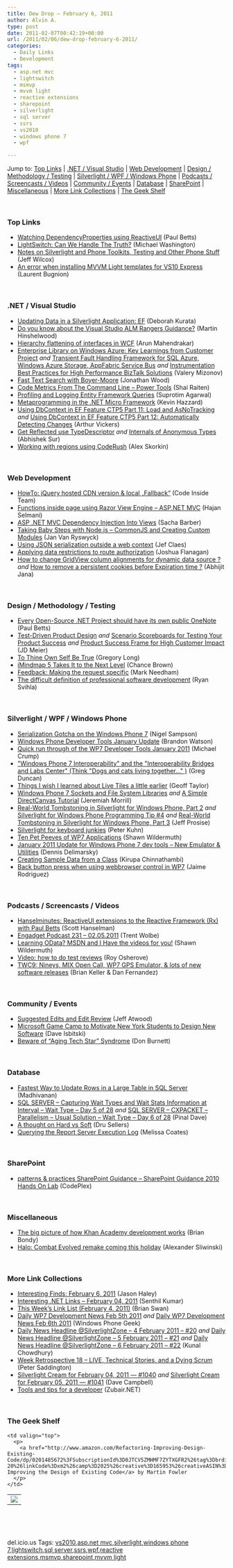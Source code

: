```yaml
---
title: Dew Drop – February 6, 2011
author: Alvin A.
type: post
date: 2011-02-07T00:42:19+00:00
url: /2011/02/06/dew-drop-february-6-2011/
categories:
  - Daily Links
  - Development
tags:
  - asp.net mvc
  - lightswitch
  - msmvp
  - mvvm light
  - reactive extensions
  - sharepoint
  - silverlight
  - sql server
  - ssrs
  - vs2010
  - windows phone 7
  - wpf

---
```

Jump to: [Top Links][1] | [.NET / Visual Studio][2] | [Web Development][3] | [Design / Methodology / Testing][4] | [Silverlight / WPF / Windows Phone][5] | [Podcasts / Screencasts / Videos][6] | [Community / Events][7] | [Database][8] | [SharePoint][9] | [Miscellaneous][10] | [More Link Collections][11] | [The Geek Shelf][12] 

&#160;

### <a name="top"></a>Top Links

  * [Watching DependencyProperties using ReactiveUI][13] (Paul Betts)
  * [LightSwitch: Can We Handle The Truth?][14] (Michael Washington)
  * [Notes on Silverlight and Phone Toolkits, Testing and Other Phone Stuff][15] (Jeff Wilcox)
  * [An error when installing MVVM Light templates for VS10 Express][16] (Laurent Bugnion)

&#160;

### <a name="dotnet"></a>.NET / Visual Studio

  * [Updating Data in a Silverlight Application: EF][17] (Deborah Kurata)
  * [Do you know about the Visual Studio ALM Rangers Guidance?][18] (Martin Hinshelwood)
  * [Hierarchy flattening of interfaces in WCF][19] (Arun Mahendrakar)
  * [Enterprise Library on Windows Azure: Key Learnings from Customer Project][20]&#160;_and_ [Transient Fault Handling Framework for SQL Azure, Windows Azure Storage, AppFabric Service Bus][21] _and_ [Instrumentation Best Practices for High Performance BizTalk Solutions][22] (Valery Mizonov)
  * [Fast Text Search with Boyer-Moore][23] (Jonathan Wood)
  * [Code Metrics From The Command Line &#8211; Power Tools][24] (Shai Raiten)
  * [Profiling and Logging Entity Framework Queries][25] (Suprotim Agarwal)
  * [Metaprogramming in the .NET Micro Framework][26] (Kevin Hazzard)
  * [Using DbContext in EF Feature CTP5 Part 11: Load and AsNoTracking][27] _and_ [Using DbContext in EF Feature CTP5 Part 12: Automatically Detecting Changes][28] (Arthur Vickers)
  * [Get Reflected use TypeDescriptor][29] _and_ [Internals of Anonymous Types][30] (Abhishek Sur)
  * [Working with regions using CodeRush][31] (Alex Skorkin)

&#160;

### <a name="web"></a>Web Development

  * [HowTo: jQuery hosted CDN version & local „Fallback“][32] (Code Inside Team)
  * [Functions inside page using Razor View Engine – ASP.NET MVC][33] (Hajan Selmani)
  * [ASP .NET MVC Dependency Injection Into Views][34] (Sacha Barber)
  * [Taking Baby Steps with Node.js – CommonJS and Creating Custom Modules][35] (Jan Van Ryswyck)
  * [Using JSON serialization outside a web context][36] (Jef Claes)
  * [Applying data restrictions to route authorization][37] (Joshua Flanagan)
  * [How to change GridView column alignments for dynamic data source ?][38] _and_ [How to remove a persistent cookies before Expiration time ?][39] (Abhijit Jana)

&#160;

### <a name="design"></a>Design / Methodology / Testing

  * [Every Open-Source .NET Project should have its own public OneNote][40] (Paul Betts)
  * [Test-Driven Product Design][41] _and_ [Scenario Scoreboards for Testing Your Product Success][42] _and_ [Product Success Frame for High Customer Impact][43] (JD Meier)
  * [To Thine Own Self Be True][44] (Gregory Long)
  * [iMindmap 5 Takes It to the Next Level][45] (Chance Brown)
  * [Feedback: Making the request specific][46] (Mark Needham)
  * [The difficult definition of professional software development][47] (Ryan Svihla)

&#160;

### <a name="silverlight"></a>Silverlight / WPF / Windows Phone

  * [Serialization Gotcha on the Windows Phone 7][48] (Nigel Sampson)
  * [Windows Phone Developer Tools January Update][49] (Brandon Watson)
  * [Quick run through of the WP7 Developer Tools January 2011][50] (Michael Crump)
  * ["Windows Phone 7 Interoperability" and the "Interoperability Bridges and Labs Center" (Think "Dogs and cats living together&#8230;" )][51] (Greg Duncan)
  * <a href="http://www.opinionatedgeek.com/Blog/BlogEntry=000554/BlogEntry.aspx" target="_blank">Things I wish I learned about Live Tiles a little earlier</a> (Geoff Taylor)
  * [Windows Phone 7 Sockets and File System Libraries][52] _and_ [A Simple DirectCanvas Tutorial][53] (Jeremiah Morrill)
  * [Real-World Tombstoning in Silverlight for Windows Phone, Part 2][54] _and_ [Silverlight for Windows Phone Programming Tip #4][55] _and_ [Real-World Tombstoning in Silverlight for Windows Phone, Part 3][56] (Jeff Prosise)
  * [Silverlight for keyboard junkies][57] (Peter Kuhn)
  * [Ten Pet Peeves of WP7 Applications][58] (Shawn Wildermuth)
  * [January 2011 Update for Windows Phone 7 dev tools &#8211; New Emulator & Utilities][59] (Dennis Delimarsky)
  * [Creating Sample Data from a Class][60] (Kirupa Chinnathambi)
  * [Back button press when using webbrowser control in WP7][61] (Jaime Rodriguez)

&#160;

### <a name="podcasts"></a>Podcasts / Screencasts / Videos

  * <a href="http://feedproxy.google.com/~r/HanselminutesCompleteMP3/~3/jIcI5zxvoGY/default.aspx" target="_blank">Hanselminutes: ReactiveUI extensions to the Reactive Framework (Rx) with Paul Betts</a> (Scott Hanselman)
  * [Engadget Podcast 231 &#8211; 02.05.2011][62] (Trent Wolbe)
  * [Learning OData? MSDN and I Have the videos for you!][63] (Shawn Wildermuth)
  * [Video: how to do test reviews][64] (Roy Osherove)
  * [TWC9: Nineys, MIX Open Call, WP7 GPS Emulator, & lots of new software releases][65] (Brian Keller & Dan Fernandez)

&#160;

### <a name="events"></a>Community / Events

  * [Suggested Edits and Edit Review][66] (Jeff Atwood)
  * [Microsoft Game Camp to Motivate New York Students to Design New Software][67] (Dave Isbitski)
  * [Beware of “Aging Tech Star” Syndrome][68] (Don Burnett)

&#160;

### <a name="db"></a>Database

  * [Fastest Way to Update Rows in a Large Table in SQL Server][69] (Madhivanan)
  * [SQL SERVER – Capturing Wait Types and Wait Stats Information at Interval – Wait Type – Day 5 of 28][70] _and_ [SQL SERVER – CXPACKET – Parallelism – Usual Solution – Wait Type – Day 6 of 28][71] (Pinal Dave)
  * [A thought on Hard vs Soft][72] (Dru Sellers)
  * [Querying the Report Server Execution Log][73] (Melissa Coates)

&#160;

### <a name="sp"></a>SharePoint

  * <a href="http://spg.codeplex.com/releases/view/60343" target="_blank">patterns & practices SharePoint Guidance &#8211; SharePoint Guidance 2010 Hands On Lab</a> (CodePlex)

&#160;

### <a name="misc"></a>Miscellaneous

  * [The big picture of how Khan Academy development works][74] (Brian Bondy)
  * [Halo: Combat Evolved remake coming this holiday][75] (Alexander Sliwinski)

&#160;

### <a name="links"></a>More Link Collections

  * [Interesting Finds: February 6, 2011][76] (Jason Haley)
  * [Interesting .NET Links – February 04, 2011][77] (Senthil Kumar)
  * [This Week’s Link List (February 4, 2011)][78] (Brian Swan)
  * [Daily WP7 Development News Feb 5th 2011][79] _and_ [Daily WP7 Development News Feb 6th 2011][80] (Windows Phone Geek)
  * [Daily News Headline @SilverlightZone &#8211; 4 February 2011 &#8211; #20][81] _and_ [Daily News Headline @SilverlightZone &#8211; 5 February 2011 &#8211; #21][82] _and_ [Daily News Headline @SilverlightZone &#8211; 6 February 2011 &#8211; #22][83] (Kunal Chowdhury)
  * [Week Retrospective 18 – LIVE, Technical Stories, and a Dying Scrum][84] (Peter Saddington)
  * [Silverlight Cream for February 04, 2011 &#8212; #1040][85] _and_ [Silverlight Cream for February 05, 2011 &#8212; #1041][86] (Dave Campbell)
  * [Tools and tips for a developer][87] (Zubair.NET)

&#160;

### <a name="shelf"></a>The Geek Shelf

<table border="0" cellspacing="0" cellpadding="0">
  <tr>
    <td>
      <img data-recalc-dims="1" decoding="async" src="https://i0.wp.com/ecx.images-amazon.com/images/I/51T4YZ3HieL._SL160_.jpg?w=660" />
    </td>
    
    <td valign="top">
      <p>
        <a href="http://www.amazon.com/Refactoring-Improving-Design-Existing-Code/dp/0201485672%3FSubscriptionId%3D0JTCV5ZMHMF7ZYTXGFR2%26tag%3Dbrdicr-20%26linkCode%3Dxm2%26camp%3D2025%26creative%3D165953%26creativeASIN%3D0201485672">Refactoring: Improving the Design of Existing Code</a> by Martin Fowler
      </p>
    </td>
  </tr>
</table>

&#160;

<div style="padding-bottom: 0px; margin: 0px; padding-left: 0px; padding-right: 0px; display: inline; float: none; padding-top: 0px" id="scid:C16BAC14-9A3D-4c50-9394-FBFEF7A93539:8f46f807-09fc-4e67-a02f-b16e67eeccea" class="wlWriterEditableSmartContent">
  <!--dotnetkickit-->
</div>

&#160;

<div style="padding-bottom: 0px; margin: 0px; padding-left: 0px; padding-right: 0px; display: inline; float: none; padding-top: 0px" id="scid:0767317B-992E-4b12-91E0-4F059A8CECA8:773e806f-fb80-4386-86d6-89313006c78d" class="wlWriterEditableSmartContent">
  del.icio.us Tags: <a href="http://del.icio.us/popular/vs2010" rel="tag">vs2010</a>,<a href="http://del.icio.us/popular/asp.net+mvc" rel="tag">asp.net mvc</a>,<a href="http://del.icio.us/popular/silverlight" rel="tag">silverlight</a>,<a href="http://del.icio.us/popular/windows+phone+7" rel="tag">windows phone 7</a>,<a href="http://del.icio.us/popular/lightswitch" rel="tag">lightswitch</a>,<a href="http://del.icio.us/popular/sql+server" rel="tag">sql server</a>,<a href="http://del.icio.us/popular/ssrs" rel="tag">ssrs</a>,<a href="http://del.icio.us/popular/wpf" rel="tag">wpf</a>,<a href="http://del.icio.us/popular/reactive+extensions" rel="tag">reactive extensions</a>,<a href="http://del.icio.us/popular/msmvp" rel="tag">msmvp</a>,<a href="http://del.icio.us/popular/sharepoint" rel="tag">sharepoint</a>,<a href="http://del.icio.us/popular/mvvm+light" rel="tag">mvvm light</a>
</div>

 [1]: https://morningdew-bpc6g3a0fgaxdxcu.eastus2-01.azurewebsites.net/#top
 [2]: https://morningdew-bpc6g3a0fgaxdxcu.eastus2-01.azurewebsites.net/#dotnet
 [3]: https://morningdew-bpc6g3a0fgaxdxcu.eastus2-01.azurewebsites.net/#web
 [4]: https://morningdew-bpc6g3a0fgaxdxcu.eastus2-01.azurewebsites.net/#design
 [5]: https://morningdew-bpc6g3a0fgaxdxcu.eastus2-01.azurewebsites.net/#silverlight
 [6]: https://morningdew-bpc6g3a0fgaxdxcu.eastus2-01.azurewebsites.net/#podcasts
 [7]: https://morningdew-bpc6g3a0fgaxdxcu.eastus2-01.azurewebsites.net/#events
 [8]: https://morningdew-bpc6g3a0fgaxdxcu.eastus2-01.azurewebsites.net/#db
 [9]: https://morningdew-bpc6g3a0fgaxdxcu.eastus2-01.azurewebsites.net/#sp
 [10]: https://morningdew-bpc6g3a0fgaxdxcu.eastus2-01.azurewebsites.net/#misc
 [11]: https://morningdew-bpc6g3a0fgaxdxcu.eastus2-01.azurewebsites.net/#links
 [12]: https://morningdew-bpc6g3a0fgaxdxcu.eastus2-01.azurewebsites.net/#shelf
 [13]: http://blog.paulbetts.org/index.php/2011/02/04/watching-dependencyproperties-using-reactiveui/
 [14]: http://openlightgroup.net/Blog/tabid/58/EntryId/160/LightSwitch-Can-We-Handle-The-Truth.aspx
 [15]: http://www.jeff.wilcox.name/2011/02/notes-for-2011/
 [16]: http://feedproxy.google.com/~r/galasoft/~3/NGa1rzcZRJY/an-error-when-installing-mvvm-light-templates-for-vs10-express.aspx
 [17]: http://msmvps.com/blogs/deborahk/archive/2011/02/05/updating-data-in-a-silverlight-application-ef.aspx
 [18]: http://feedproxy.google.com/~r/MartinHinshelwood/~3/ZKv5hRkmQgs/do-you-know-about-the-visual-studio-alm-rangers-guidance.aspx
 [19]: http://feedproxy.google.com/~r/nmarun/~3/NYbjfKAT-lE/hierarchy-flattening-of-interfaces-in-wcf.aspx
 [20]: http://appfabriccat.com/2011/02/enterprise-library-on-windows-azure-key-learnings-from-customer-project/
 [21]: http://appfabriccat.com/2011/02/transient-fault-handling-framework/
 [22]: http://appfabriccat.com/2011/02/instrumentation-best-practices-for-high-performance-biztalk-solutions/
 [23]: http://www.blackbeltcoder.com/Articles/algorithms/fast-text-search-with-boyer-moore
 [24]: http://feedproxy.google.com/~r/ShaiRaiten/~3/wPo2EcYoSPk/code-metrics-from-the-command-line-power-tools.aspx
 [25]: http://feedproxy.google.com/~r/netCurryRecentArticles/~3/yE0VjgDEqt8/ShowArticle.aspx
 [26]: http://feedproxy.google.com/~r/DevJourney/~3/Wb7RZiDEUsY/
 [27]: http://blogs.msdn.com/b/adonet/archive/2011/02/05/using-dbcontext-in-ef-feature-ctp5-part-11-load-and-asnotracking.aspx
 [28]: http://blogs.msdn.com/b/adonet/archive/2011/02/06/using-dbcontext-in-ef-feature-ctp5-part-12-automatically-detecting-changes.aspx
 [29]: http://feedproxy.google.com/~r/abhisheksur/WTgI/~3/SelHOqwQ2wg/get-reflected-use-typedescriptor.html
 [30]: http://feedproxy.google.com/~r/abhisheksur/WTgI/~3/OEVDYq3Uc6A/internals-of-anonymous-types.html
 [31]: http://www.skorkin.com/2011/02/working-with-regions-using-coderush/
 [32]: http://code-inside.de/blog-in/2011/02/06/howto-jquery-hosted-cdn-version-local-fallback/
 [33]: http://weblogs.asp.net/hajan/archive/2011/02/05/functions-inside-page-using-razor-view-engine-asp-net-mvc.aspx
 [34]: http://sachabarber.net/?p=884
 [35]: http://elegantcode.com/2011/02/04/taking-baby-steps-with-node-js-commonjs-and-creating-custom-modules/
 [36]: http://feedproxy.google.com/~r/DiaryOfAnetDeveloperByJefClaes/~3/2_PxnvPuabQ/using-json-serialization-outside-web.html
 [37]: http://feedproxy.google.com/~r/JoshuaFlanagan/~3/CdTEaPriNic/applying-data-restrictions-to-route-authorization.aspx
 [38]: http://dailydotnettips.com/2011/02/05/how-to-change-gridview-column-alignments-for-dynamic-data-source/
 [39]: http://dailydotnettips.com/2011/02/04/how-to-remove-a-persistent-cookies-before-expiration-time/
 [40]: http://blog.paulbetts.org/index.php/2011/02/05/every-open-source-net-project-should-have-its-own-public-onenote/
 [41]: http://feedproxy.google.com/~r/jmeier/~3/29gn5gQRsnA/test-driven-product-design.aspx
 [42]: http://feedproxy.google.com/~r/jmeier/~3/LH8Og5SSl_k/scenario-scoreboards-for-testing-your-product-success.aspx
 [43]: http://feedproxy.google.com/~r/jmeier/~3/sOqIJeUdvXY/product-success-frame-for-high-customer-impact.aspx
 [44]: http://feedproxy.google.com/~r/LosTechies/~3/CRKnb17xRRA/to-thine-own-self-be-true.aspx
 [45]: http://feedproxy.google.com/~r/TheMindmapBlog/~3/Yp1Sn8BJMms/
 [46]: http://feedproxy.google.com/~r/MarkNeedham/~3/_pW534R0RCg/
 [47]: http://feedproxy.google.com/~r/LosTechies/~3/Ivg4NeIYpOk/the-difficult-definition-of-professional-software-development.aspx
 [48]: http://compiledexperience.com/blog/posts/serialization-gotcha-on-the-windows-phone-7
 [49]: http://windowsteamblog.com/windows_phone/b/wpdev/archive/2011/02/04/windows-phone-developer-tools-january-update.aspx
 [50]: http://michaelcrump.net/archive/2011/02/05/quick-run-through-of-the-wp7-developer-tools-january-2011.aspx
 [51]: http://coolthingoftheday.blogspot.com/2011/02/phone-7-interoperability-and-bridges.html
 [52]: http://jeremiahmorrill.com/2011/02/06/windows-phone-7-sockets-and-file-system-libraries
 [53]: http://jeremiahmorrill.com/2011/02/05/a-simple-directcanvas-tutorial/
 [54]: http://www.wintellect.com/CS/blogs/jprosise/archive/2011/02/05/real-world-tombstoning-in-silverlight-for-windows-phone-part-2.aspx
 [55]: http://www.wintellect.com/CS/blogs/jprosise/archive/2011/02/05/silverlight-for-windows-phone-programming-tip-4.aspx
 [56]: http://www.wintellect.com/CS/blogs/jprosise/archive/2011/02/06/real-world-tombstoning-in-silverlight-for-windows-phone-part-3.aspx
 [57]: http://www.pitorque.de/MisterGoodcat/post.aspx?id=dd8543ff-4757-4ad3-bf95-03ef32f0ffee
 [58]: http://wildermuth.com/2011/02/04/Ten_Pet_Peeves_of_WP7_Applications
 [59]: http://feeds.dzone.com/~r/zones/dotnet/~3/eeWYgTbyuQY/january-2011-update-windows
 [60]: http://www.kirupa.com/windowsphone/creating_sample_data_from_a_class_pg1.htm
 [61]: http://blogs.msdn.com/b/jaimer/archive/2011/02/04/back-button-press-when-using-webbrowser-control-in-wp7.aspx
 [62]: http://www.engadget.com/2011/02/05/engadget-podcast-231-02-05-2011/
 [63]: http://wildermuth.com/2011/02/04/Learning_OData_MSDN_and_I_Have_the_videos_for_you!
 [64]: http://feedproxy.google.com/~r/Iserializable/~3/MXi5ys6LH38/video-how-to-do-test-reviews.html
 [65]: http://channel9.msdn.com/Shows/This+Week+On+Channel+9/TWC9-Nineys-MIX-Open-Call-WP7-GPS-Emulator--lots-of-new-software-releases
 [66]: http://blog.stackoverflow.com/2011/02/suggested-edits-and-edit-review/
 [67]: http://blogs.msdn.com/b/davedev/archive/2011/02/04/microsoft-game-camp-to-motivate-new-york-students-to-design-new-software.aspx
 [68]: http://feedproxy.google.com/~r/d4dotnet/~3/OD-7xVEXyoE/post.aspx
 [69]: http://feedproxy.google.com/~r/sqlservercurry/blog/~3/SJZxP0xM2ek/fastest-way-to-update-rows-in-large.html
 [70]: http://blog.sqlauthority.com/2011/02/05/sql-server-capturing-wait-types-and-wait-stats-information-at-interval-wait-type-day-5-of-28/
 [71]: http://blog.sqlauthority.com/2011/02/06/sql-server-cxpacket-parallelism-usual-solution-wait-type-day-6-of-28/
 [72]: http://feedproxy.google.com/~r/CodeBetter/~3/7-PMxfVR2ik/
 [73]: http://feedproxy.google.com/~r/sqlserverpedia/~3/UVE2kzwJZZs/
 [74]: http://www.brianbondy.com/blog/id/109/
 [75]: http://www.joystiq.com/2011/02/04/halo-combat-evolved-hd/
 [76]: http://jasonhaley.com/blog/post.aspx?id=88edbc36-bc2a-41f2-97e6-a160dfd5c01f
 [77]: http://techblog.ginktage.com/2011/02/interesting-net-links-february-04-2011/
 [78]: http://blogs.msdn.com/b/brian_swan/archive/2011/02/04/this-week-s-link-list-february-4-2011.aspx
 [79]: http://www.windowsphonegeek.com/news/daily-wp7-development-news-feb-5th-2011
 [80]: http://www.windowsphonegeek.com/news/daily-wp7-development-news-feb-6th-2011
 [81]: http://feedproxy.google.com/~r/kunal2383/~3/nzHGQw3j6EA/daily-news-headline-silverlightzone-4.html
 [82]: http://feedproxy.google.com/~r/kunal2383/~3/AARZDtfb4jw/daily-news-headline-silverlightzone-5.html
 [83]: http://feedproxy.google.com/~r/kunal2383/~3/gvk-uA3kVeQ/daily-news-headline-silverlightzone-6.html
 [84]: http://feedproxy.google.com/~r/agilescout/~3/DWWMgX7H-oo/
 [85]: http://geekswithblogs.net/WynApseTechnicalMusings/archive/2011/02/04/143813.aspx
 [86]: http://geekswithblogs.net/WynApseTechnicalMusings/archive/2011/02/05/143829.aspx
 [87]: http://feedproxy.google.com/~r/zubairdotnet/~3/n0jh4aGxDOw/tools-and-tips-for-developer.html
